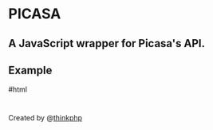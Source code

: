 # PICASA

## A JavaScript wrapper for Picasa's API.

## Example


#html
<!DOCTYPE HTML PUBLIC "-//W3C//DTD HTML 4.01//EN" "http://www.w3.org/TR/html4/strict.dtd">
<html>
<head>
  <title>PicasaViewer based on pur JavaScript</title>
  <link rel="stylesheet" href="reset-fonts-grids.css" type="text/css">
  <link rel="stylesheet" href="style.css" type="text/css">
</head>
<body>
<div id="doc" class="yui-t7">
   <div id="hd" role="banner"><h1></h1></div>
    <div id="bd" role="main">
	<div class="yui-g">
          <div id="navigate"></div>
          <div id="photos"></div>
 	</div>
    </div>
   <div id="ft" role="contentinfo"><p>Created by @<a href="http://adrianstatescu.com">thinkphp</a></p></div>
</div>
<script type="text/javascript" src="picasabadge.js"></script>
<script type="text/javascript">picasabadge.init({username: 'mergesortv'});</script>
</body>
</html>
